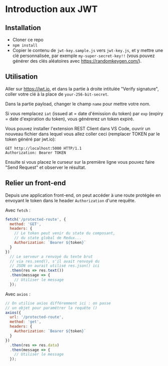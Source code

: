 # Introduction aux JWT

## Installation

* Cloner ce repo
* `npm install`
* Copier le contenu de `jwt-key.sample.js` vers `jwt-key.js`, et y mettre une clé personnalisée, par exemple `my-super-secret-key!!` (vous pouvez générer des clés aléatoires avec https://randomkeygen.com/).

## Utilisation

Aller sur https://jwt.io, et dans la partie à droite intitulée "Verify signature", coller votre clé à la place de `your-256-bit-secret`.

Dans la partie payload, changer le champ `name` pour mettre votre nom.

Si vous remplacez `iat` (issued at = date d'émission du token) par `exp` (expiry = date d'expiration du token), vous générerez un token expiré.

Vous pouvez installer l'extension REST Client dans VS Code, ouvrir un nouveau fichier dans lequel vous allez coller ceci (remplacer TOKEN par le token généré par jwt.io):

```
GET http://localhost:5000 HTTP/1.1
Authorization: Bearer TOKEN
```

Ensuite si vous placez le curseur sur la première ligne vous pouvez faire "Send Request" et observer le résultat.

## Relier un front-end

Depuis une application front-end, on peut accéder à une route protégée en envoyant le token dans le header `Authorization` d'une requête.

Avec `fetch` :

```javascript
fetch('/protected-route', {
  method: 'GET',
  headers: {
    // Le token peut venir du state du composant,
    // du state global de Redux...
    Authorization: `Bearer ${token}`
  }
})
  // Le serveur a renvoyé du texte brut
  // via res.send(), s'il avait renvoyé du
  // JSON on aurait utilisé res.json() ici
  .then(res => res.text())
  .then(message => {
    // Utiliser le message
  });
```

Avec `axios` :

```javascript
// On utilise axios différemment ici : on passe
// un objet pour paramétrer la requête ()
axios({
  url: '/protected-route',
  method: 'get',
  headers: {
    Authorization: `Bearer ${token}`
  }
})
  .then(res => res.data)
  .then(message => {
    // Utiliser le message
  });
```